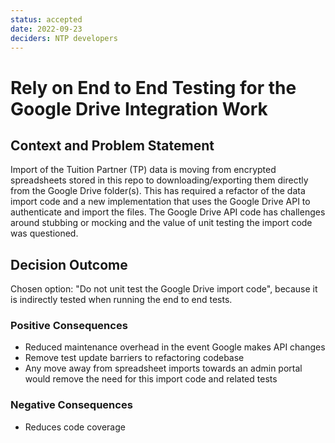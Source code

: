 ```yaml
---
status: accepted
date: 2022-09-23
deciders: NTP developers
---
```

# Rely on End to End Testing for the Google Drive Integration Work

## Context and Problem Statement

Import of the Tuition Partner (TP) data is moving from encrypted spreadsheets stored in this repo to downloading/exporting them directly from the Google Drive folder(s). This has required a refactor of the data import code and a new implementation that uses the Google Drive API to authenticate and import the files. The Google Drive API code has challenges around stubbing or mocking and the value of unit testing the import code was questioned.

## Decision Outcome

Chosen option: "Do not unit test the Google Drive import code", because it is indirectly tested when running the end to end tests.

### Positive Consequences

* Reduced maintenance overhead in the event Google makes API changes
* Remove test update barriers to refactoring codebase
* Any move away from spreadsheet imports towards an admin portal would remove the need for this import code and related tests

### Negative Consequences

* Reduces code coverage
